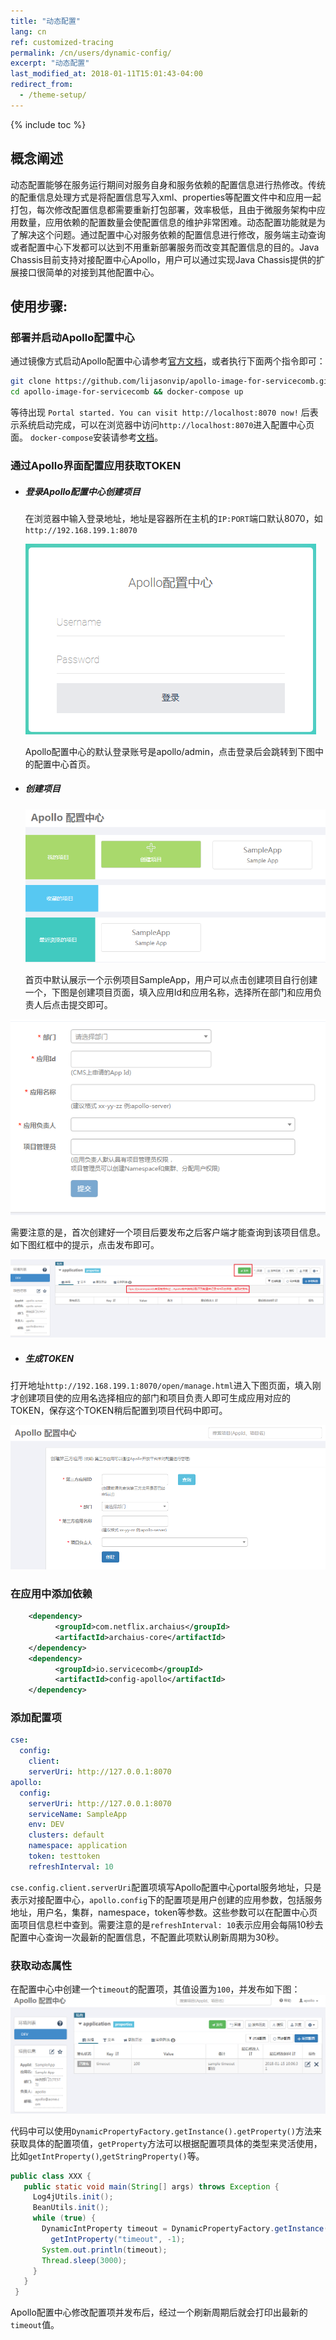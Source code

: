 ```yaml
---
title: "动态配置"
lang: cn
ref: customized-tracing
permalink: /cn/users/dynamic-config/
excerpt: "动态配置"
last_modified_at: 2018-01-11T15:01:43-04:00
redirect_from:
  - /theme-setup/
---
```


{% include toc %}
## 概念阐述

动态配置能够在服务运行期间对服务自身和服务依赖的配置信息进行热修改。传统的配重信息处理方式是将配置信息写入xml、properties等配置文件中和应用一起打包，每次修改配置信息都需要重新打包部署，效率极低，且由于微服务架构中应用数量，应用依赖的配置数量会使配置信息的维护非常困难。动态配置功能就是为了解决这个问题。通过配置中心对服务依赖的配置信息进行修改，服务端主动查询或者配置中心下发都可以达到不用重新部署服务而改变其配置信息的目的。Java Chassis目前支持对接配置中心Apollo，用户可以通过实现Java Chassis提供的扩展接口很简单的对接到其他配置中心。

## 使用步骤:

### 部署并启动Apollo配置中心

通过镜像方式启动Apollo配置中心请参考[官方文档](https://github.com/ctripcorp/apollo/wiki/Apollo-Quick-Start-Docker%E9%83%A8%E7%BD%B2)，或者执行下面两个指令即可：

   ```bash
   git clone https://github.com/lijasonvip/apollo-image-for-servicecomb.git
   cd apollo-image-for-servicecomb && docker-compose up
   ```
等待出现 `Portal started. You can visit http://localhost:8070 now!` 后表示系统启动完成，可以在浏览器中访问`http://localhost:8070`进入配置中心页面。 `docker-compose`安装请参考[文档](https://docs.docker.com/compose/install/)。

### 通过Apollo界面配置应用获取TOKEN

* ##### 登录Apollo配置中心创建项目

  在浏览器中输入登录地址，地址是容器所在主机的`IP:PORT`端口默认8070，如`http://192.168.199.1:8070`

  ![登录配置中心](/assets/images/config/login.png)

  Apollo配置中心的默认登录账号是apollo/admin，点击登录后会跳转到下图中的配置中心首页。

* ##### 创建项目

  ![创建项目](/assets/images/config/create_project.png)

  首页中默认展示一个示例项目SampleApp，用户可以点击创建项目自行创建一个，下图是创建项目页面，填入应用Id和应用名称，选择所在部门和应用负责人后点击提交即可。

![项目信息](/assets/images/config/create_project2.png)

​	需要注意的是，首次创建好一个项目后要发布之后客户端才能查询到该项目信息。如下图红框中的提示，点击发布即可。

![release_namespace](/assets/images/config/release_namespace.png)

* ##### 生成TOKEN

打开地址`http://192.168.199.1:8070/open/manage.html`进入下图页面，填入刚才创建项目使的应用名选择相应的部门和项目负责人即可生成应用对应的TOKEN，保存这个TOKEN稍后配置到项目代码中即可。

![生成TOKEN](/assets/images/config/token.png)

### 在应用中添加依赖

```xml
    <dependency>
          <groupId>com.netflix.archaius</groupId>
          <artifactId>archaius-core</artifactId>
    </dependency>   
    <dependency>
          <groupId>io.servicecomb</groupId>
          <artifactId>config-apollo</artifactId>
    </dependency>
```
### 添加配置项

   ```yaml
   cse:
     config:
       client:
       serverUri: http://127.0.0.1:8070
   apollo:
     config:
       serverUri: http://127.0.0.1:8070
       serviceName: SampleApp
       env: DEV
       clusters: default
       namespace: application
       token: testtoken
       refreshInterval: 10
   ```
​	`cse.config.client.serverUri`配置项填写Apollo配置中心portal服务地址，只是表示对接配置中心，`apollo.config`下的配置项是用户创建的应用参数，包括服务地址，用户名，集群，namespace，token等参数。这些参数可以在配置中心页面项目信息栏中查到。需要注意的是`refreshInterval: 10`表示应用会每隔10秒去配置中心查询一次最新的配置信息，不配置此项默认刷新周期为30秒。

### 获取动态属性

​	在配置中心中创建一个`timeout`的配置项，其值设置为`100`，并发布如下图：	![动态属性timeout](/assets/images/config/release_config.png)

​	代码中可以使用`DynamicPropertyFactory.getInstance().getProperty()`方法来获取具体的配置项值，`getProperty`方法可以根据配置项具体的类型来灵活使用，比如`getIntProperty()`,`getStringProperty()`等。

   ```java
   public class XXX {
      public static void main(String[] args) throws Exception {
        Log4jUtils.init();
        BeanUtils.init();
        while (true) {
          DynamicIntProperty timeout = DynamicPropertyFactory.getInstance().
            getIntProperty("timeout", -1);
          System.out.println(timeout);
          Thread.sleep(3000);
        }
      }
    }
   ```
​	Apollo配置中心修改配置项并发布后，经过一个刷新周期后就会打印出最新的`timeout`值。

